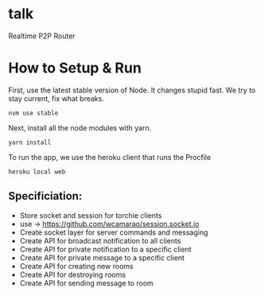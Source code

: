 # talk
Realtime P2P Router

# How to Setup & Run
First, use the latest stable version of Node.  It changes stupid fast.  We try to stay current, fix what breaks.

`nvm use stable`

Next, install all the node modules with yarn.

`yarn install`

To run the app, we use the heroku client that runs the Procfile

`heroku local web`

## Specificiation:
- Store socket and session for torchie clients
- use -> https://github.com/wcamarao/session.socket.io
- Create socket layer for server commands and messaging
- Create API for broadcast notification to all clients
- Create API for private notification to a specific client
- Create API for private message to a specific client
- Create API for creating new rooms
- Create API for destroying rooms
- Create API for sending message to room
